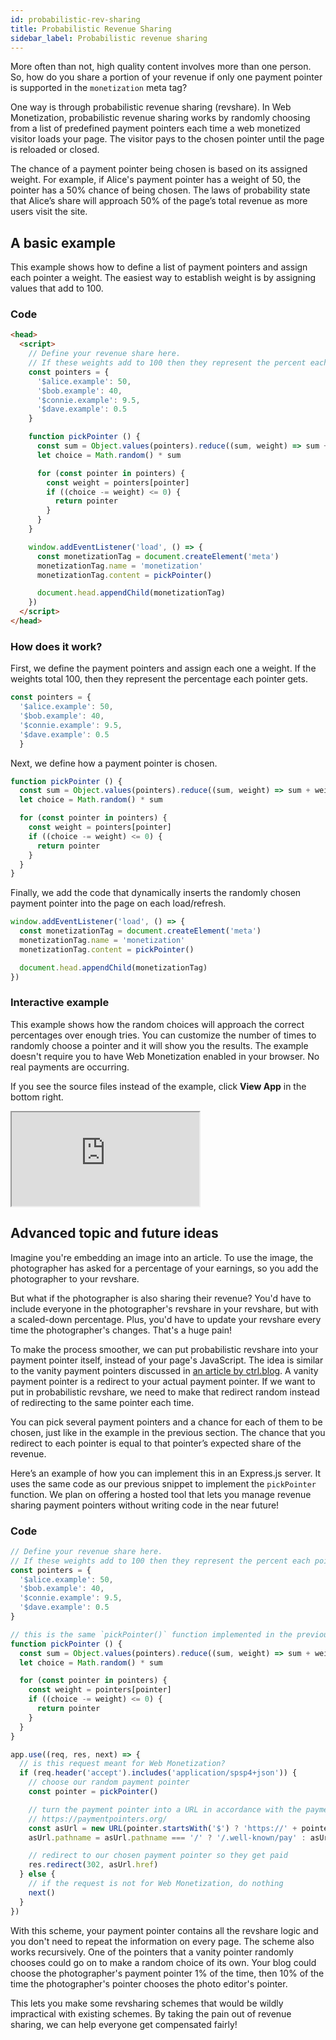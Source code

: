 ```yaml
---
id: probabilistic-rev-sharing
title: Probabilistic Revenue Sharing
sidebar_label: Probabilistic revenue sharing
---
```


More often than not, high quality content involves more than one person. So, how do you share a portion of your revenue if only one payment pointer is supported in the `monetization` meta tag?

One way is through probabilistic revenue sharing (revshare). In Web Monetization, probabilistic revenue sharing works by randomly choosing from a list of predefined payment pointers each time a web monetized visitor loads your page. The visitor pays to the chosen pointer until the page is reloaded or closed.

The chance of a payment pointer being chosen is based on its assigned weight. For example, if Alice's payment pointer has a weight of 50, the pointer has a 50% chance of being chosen. The laws of probability state that Alice’s share will approach 50% of the page’s total revenue as more users visit the site.

## A basic example

This example shows how to define a list of payment pointers and assign each pointer a weight. The easiest way to establish weight is by assigning values that add to 100.

### Code

```html
<head>
  <script>
    // Define your revenue share here.
    // If these weights add to 100 then they represent the percent each pointer gets.
    const pointers = {
      '$alice.example': 50,
      '$bob.example': 40,
      '$connie.example': 9.5,
      '$dave.example': 0.5
    }

    function pickPointer () {
      const sum = Object.values(pointers).reduce((sum, weight) => sum + weight, 0)
      let choice = Math.random() * sum

      for (const pointer in pointers) {
        const weight = pointers[pointer]
        if ((choice -= weight) <= 0) {
          return pointer
        }
      }
    }

    window.addEventListener('load', () => {
      const monetizationTag = document.createElement('meta')
      monetizationTag.name = 'monetization'
      monetizationTag.content = pickPointer()

      document.head.appendChild(monetizationTag)
    })
  </script>
</head>
```

### How does it work?

First, we define the payment pointers and assign each one a weight. If the weights total 100, then they represent the percentage each pointer gets.

```js
const pointers = {
  '$alice.example': 50,
  '$bob.example': 40,
  '$connie.example': 9.5,
  '$dave.example': 0.5
  }
```

Next, we define how a payment pointer is chosen.

```js
function pickPointer () {
  const sum = Object.values(pointers).reduce((sum, weight) => sum + weight, 0)
  let choice = Math.random() * sum

  for (const pointer in pointers) {
    const weight = pointers[pointer]
    if ((choice -= weight) <= 0) {
      return pointer
    }
  }
}
```

Finally, we add the code that dynamically inserts the randomly chosen payment pointer into the page on each load/refresh.

```js
window.addEventListener('load', () => {
  const monetizationTag = document.createElement('meta')
  monetizationTag.name = 'monetization'
  monetizationTag.content = pickPointer()

  document.head.appendChild(monetizationTag)
})
```

### Interactive example

This example shows how the random choices will approach the correct percentages over enough tries. You can customize the number of times to randomly choose a pointer and it will show you the results. The example doesn't require you to have Web Monetization enabled in your browser. No real payments are occurring.

If you see the source files instead of the example, click **View App** in the bottom right.

<div class="glitch-embed-wrap" style={{ height: '420px', width: '100%' }}>
  <iframe
    src="https://glitch.com/embed/#!/embed/probabalistic-revenue-share-experiment?path=README.md&previewSize=100"
    title="probabalistic-revenue-share-experiment on Glitch"
    allow="geolocation; microphone; camera; midi; vr; encrypted-media"
    style={{ height: '100%', width: '100%', border: '0' }}>
  </iframe>
</div>

## Advanced topic and future ideas

Imagine you're embedding an image into an article. To use the image, the photographer has asked for a percentage of your earnings, so you add the photographer to your revshare.

But what if the photographer is also sharing their revenue? You'd have to include everyone in the photographer's revshare in your revshare, but with a scaled-down percentage. Plus, you'd have to update your revshare every time the photographer's changes. That's a huge pain!

To make the process smoother, we can put probabilistic revshare into your payment pointer itself, instead of your page's JavaScript. The idea is similar to the vanity payment pointers discussed in [an article by ctrl.blog](https://www.ctrl.blog/entry/ilp-payment-pointer-redirects.html). A vanity payment pointer is a redirect to your actual payment pointer. If we want to put in probabilistic revshare, we need to make that redirect random instead of redirecting to the same pointer each time.

You can pick several payment pointers and a chance for each of them to be chosen, just like in the example in the previous section. The chance that you redirect to each pointer is equal to that pointer’s expected share of the revenue.

Here’s an example of how you can implement this in an Express.js server. It uses the same code as our previous snippet to implement the `pickPointer` function. We plan on offering a hosted tool that lets you manage revenue sharing payment pointers without writing code in the near future!

### Code

```js
// Define your revenue share here.
// If these weights add to 100 then they represent the percent each pointer gets.
const pointers = {
  '$alice.example': 50,
  '$bob.example': 40,
  '$connie.example': 9.5,
  '$dave.example': 0.5
}

// this is the same `pickPointer()` function implemented in the previous snippet
function pickPointer () {
  const sum = Object.values(pointers).reduce((sum, weight) => sum + weight, 0)
  let choice = Math.random() * sum

  for (const pointer in pointers) {
    const weight = pointers[pointer]
    if ((choice -= weight) <= 0) {
      return pointer
    }
  }
}

app.use((req, res, next) => {
  // is this request meant for Web Monetization?
  if (req.header('accept').includes('application/spsp4+json')) {
    // choose our random payment pointer
    const pointer = pickPointer()

    // turn the payment pointer into a URL in accordance with the payment pointer spec
    // https://paymentpointers.org/
    const asUrl = new URL(pointer.startsWith('$') ? 'https://' + pointer.substring(1) : pointer)
    asUrl.pathname = asUrl.pathname === '/' ? '/.well-known/pay' : asUrl.pathname

    // redirect to our chosen payment pointer so they get paid
    res.redirect(302, asUrl.href)
  } else {
    // if the request is not for Web Monetization, do nothing
    next()
  }
})
```

With this scheme, your payment pointer contains all the revshare logic and you don't need to repeat the information on every page. The scheme also works recursively. One of the pointers that a vanity pointer randomly chooses could go on to make a random choice of its own. Your blog could choose the photographer's payment pointer 1% of the time, then 10% of the time the photographer's pointer chooses the photo editor's pointer.

This lets you make some revsharing schemes that would be wildly impractical with existing schemes. By taking the pain out of revenue sharing, we can help everyone get compensated fairly!

